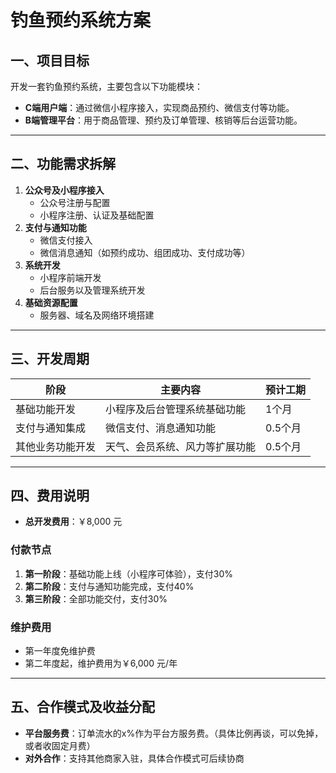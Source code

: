 # 钓鱼预约系统方案

## 一、项目目标

开发一套钓鱼预约系统，主要包含以下功能模块：

- **C端用户端**：通过微信小程序接入，实现商品预约、微信支付等功能。
- **B端管理平台**：用于商品管理、预约及订单管理、核销等后台运营功能。

---

## 二、功能需求拆解

1. **公众号及小程序接入**
   - 公众号注册与配置
   - 小程序注册、认证及基础配置
2. **支付与通知功能**
   - 微信支付接入
   - 微信消息通知（如预约成功、组团成功、支付成功等）
3. **系统开发**
   - 小程序前端开发
   - 后台服务以及管理系统开发
4. **基础资源配置**
   - 服务器、域名及网络环境搭建

---

## 三、开发周期

| 阶段                | 主要内容                         | 预计工期  |
|---------------------|----------------------------------|-----------|
| 基础功能开发        | 小程序及后台管理系统基础功能     | 1个月     |
| 支付与通知集成      | 微信支付、消息通知功能           | 0.5个月   |
| 其他业务功能开发    | 天气、会员系统、风力等扩展功能   | 0.5个月   |

---

## 四、费用说明

- **总开发费用**：￥8,000 元

### 付款节点

1. **第一阶段**：基础功能上线（小程序可体验），支付30%
2. **第二阶段**：支付与通知功能完成，支付40%
3. **第三阶段**：全部功能交付，支付30%

### 维护费用

- 第一年度免维护费
- 第二年度起，维护费用为￥6,000 元/年

---

## 五、合作模式及收益分配

- **平台服务费**：订单流水的x%作为平台方服务费。（具体比例再谈，可以免掉，或者收固定月费）
- **对外合作**：支持其他商家入驻，具体合作模式可后续协商
